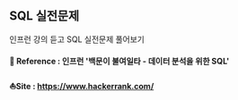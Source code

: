 ## SQL 실전문제 

인프런 강의 듣고 SQL 실전문제 풀어보기

#### 📖 Reference : 인프런 '백문이 불여일타 - 데이터 분석을 위한 SQL'

#### ⛵Site : https://www.hackerrank.com/



